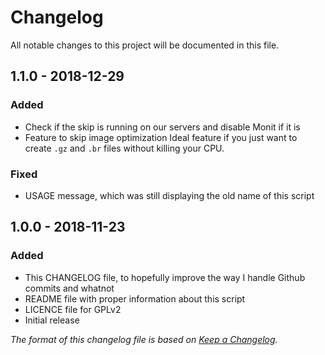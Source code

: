 # Changelog
All notable changes to this project will be documented in this file.

## 1.1.0 - 2018-12-29
### Added
- Check if the skip is running on our servers and disable Monit if it is
- Feature to skip image optimization
  Ideal feature if you just want to create `.gz` and `.br` files without killing
  your CPU.

### Fixed
- USAGE message, which was still displaying the old name of this script

## 1.0.0 - 2018-11-23
### Added
- This CHANGELOG file, to hopefully improve the way I handle Github commits and whatnot
- README file with proper information about this script
- LICENCE file for GPLv2
- Initial release

*The format of this changelog file is based on [Keep a Changelog](https://keepachangelog.com/en/1.0.0/).*

